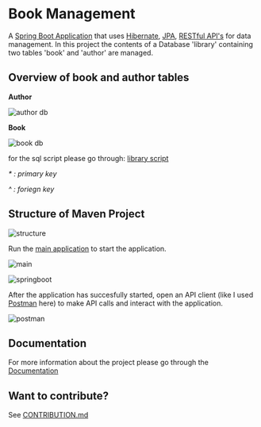  # Book Management 
A [Spring Boot Application](https://spring.io/guides/gs/spring-boot/) that uses [Hibernate](https://www.tutorialspoint.com/hibernate/index.htm), [JPA](https://www.tutorialspoint.com/jpa/index.htm), [RESTful API's](https://restfulapi.net/) for data management. In this project the contents of a Database 'library' containing two tables 'book' and 'author' are managed.

## Overview of book and author tables
__Author__

![author db](https://user-images.githubusercontent.com/54631569/99930985-f4201200-2d78-11eb-93d7-b52c0f9162f0.jpg)

__Book__

![book db](https://user-images.githubusercontent.com/54631569/99931010-07cb7880-2d79-11eb-8036-6d2c87ab5ef1.jpg)

for the sql script please go through: [library script]()

_* : primary key_

_^ : foriegn key_ 

## Structure of Maven Project

![structure](https://user-images.githubusercontent.com/54631569/99932793-246aaf00-2d7f-11eb-88b7-9d8588a5e966.jpg)

Run the [main application](https://github.com/sakshigupta265/book_management/blob/master/src/main/java/com/java/Main.java) to start the application.

![main](https://user-images.githubusercontent.com/54631569/99936092-503e6280-2d88-11eb-89c5-b4ad6caeac88.jpg)

![springboot](https://user-images.githubusercontent.com/54631569/99936123-62b89c00-2d88-11eb-8a9b-37d8dfcbdf74.jpg)

After the application has succesfully started, open an API client (like I used [Postman](https://www.postman.com/) here) to make API calls and interact with the application.

![postman](https://user-images.githubusercontent.com/54631569/99936290-ccd14100-2d88-11eb-8fb5-357c2de74f0b.jpg)

## Documentation
For more information about the project please go through the [Documentation]()

## Want to contribute?
See [CONTRIBUTION.md](https://github.com/sakshigupta265/book_management/blob/master/CONTRIBUTION.md)

